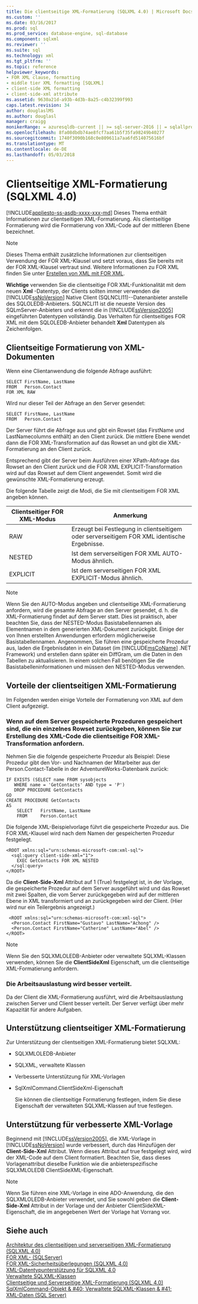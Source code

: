 ```yaml
---
title: Die clientseitige XML-Formatierung (SQLXML 4.0) | Microsoft Docs
ms.custom: ''
ms.date: 03/16/2017
ms.prod: sql
ms.prod_service: database-engine, sql-database
ms.component: sqlxml
ms.reviewer: ''
ms.suite: sql
ms.technology: xml
ms.tgt_pltfrm: ''
ms.topic: reference
helpviewer_keywords:
- FOR XML clause, formatting
- middle tier XML formatting [SQLXML]
- client-side XML formatting
- client-side-xml attribute
ms.assetid: 9630a21d-a93b-4d3b-8a25-c4b32399f993
caps.latest.revision: 34
author: douglaslMS
ms.author: douglasl
manager: craigg
monikerRange: = azuresqldb-current || >= sql-server-2016 || = sqlallproducts-allversions
ms.openlocfilehash: 8fa08dbdb74ae8fcf7aa61b5f35fa98249b40277
ms.sourcegitcommit: 1740f3090b168c0e809611a7aa6fd514075616bf
ms.translationtype: MT
ms.contentlocale: de-DE
ms.lasthandoff: 05/03/2018
---
```

# <a name="client-side-xml-formatting-sqlxml-40"></a>Clientseitige XML-Formatierung (SQLXML 4.0)
[!INCLUDE[appliesto-ss-asdb-xxxx-xxx-md](../../../includes/appliesto-ss-asdb-xxxx-xxx-md.md)]
  Dieses Thema enthält Informationen zur clientseitigen XML-Formatierung. Als clientseitige Formatierung wird die Formatierung von XML-Code auf der mittleren Ebene bezeichnet.  
  
> [!NOTE]  
>  Dieses Thema enthält zusätzliche Informationen zur clientseitigen Verwendung der FOR XML-Klausel und setzt voraus, dass Sie bereits mit der FOR XML-Klausel vertraut sind. Weitere Informationen zu FOR XML finden Sie unter [Erstellen von XML mit FOR XML](../../../relational-databases/xml/for-xml-sql-server.md).  
  
 **Wichtige** verwenden Sie die clientseitige FOR XML-Funktionalität mit dem neuen **Xml** -Datentyp, der Clients sollten immer verwenden die [!INCLUDE[ssNoVersion](../../../includes/ssnoversion-md.md)] Native Client (SQLNCLI11)--Datenanbieter anstelle des SQLOLEDB-Anbieters. SQLNCLI11 ist die neueste Version des SQLmServer-Anbieters und erkennt die in [!INCLUDE[ssVersion2005](../../../includes/ssversion2005-md.md)] eingeführten Datentypen vollständig. Das Verhalten für clientseitiges FOR XML mit dem SQLOLEDB-Anbieter behandelt **Xml** Datentypen als Zeichenfolgen.  
  
## <a name="formatting-xml-documents-on-the-client-side"></a>Clientseitige Formatierung von XML-Dokumenten  
 Wenn eine Clientanwendung die folgende Abfrage ausführt:  
  
```  
SELECT FirstName, LastName  
FROM   Person.Contact  
FOR XML RAW  
```  
  
 Wird nur dieser Teil der Abfrage an den Server gesendet:  
  
```  
SELECT FirstName, LastName  
FROM   Person.Contact  
```  
  
 Der Server führt die Abfrage aus und gibt ein Rowset (das FirstName und LastNamecolumns enthält) an den Client zurück. Die mittlere Ebene wendet dann die FOR XML-Transformation auf das Rowset an und gibt die XML-Formatierung an den Client zurück.  
  
 Entsprechend gibt der Server beim Ausführen einer XPath-Abfrage das Rowset an den Client zurück und die FOR XML EXPLICIT-Transformation wird auf das Rowset auf dem Client angewendet. Somit wird die gewünschte XML-Formatierung erzeugt.  
  
 Die folgende Tabelle zeigt die Modi, die Sie mit clientseitigem FOR XML angeben können.  
  
|Clientseitiger FOR XML-Modus|Anmerkung|  
|-------------------------------|-------------|  
|RAW|Erzeugt bei Festlegung in clientseitigem oder serverseitigem FOR XML identische Ergebnisse.|  
|NESTED|Ist dem serverseitigen FOR XML AUTO-Modus ähnlich.|  
|EXPLICIT|Ist dem serverseitigen FOR XML EXPLICIT-Modus ähnlich.|  
  
> [!NOTE]  
>  Wenn Sie den AUTO-Modus angeben und clientseitige XML-Formatierung anfordern, wird die gesamte Abfrage an den Server gesendet, d. h. die XML-Formatierung findet auf dem Server statt. Dies ist praktisch, aber beachten Sie, dass der NESTED-Modus Basistabellennamen als Elementnamen in dem generierten XML-Dokument zurückgibt. Einige der von Ihnen erstellten Anwendungen erfordern möglicherweise Basistabellennamen. Angenommen, Sie führen eine gespeicherte Prozedur aus, laden die Ergebnisdaten in ein Dataset (im [!INCLUDE[msCoName](../../../includes/msconame-md.md)] .NET Framework) und erstellen dann später ein DiffGram, um die Daten in den Tabellen zu aktualisieren. In einem solchen Fall benötigen Sie die Basistabelleninformationen und müssen den NESTED-Modus verwenden.  
  
## <a name="benefits-of-client-side-xml-formatting"></a>Vorteile der clientseitigen XML-Formatierung  
 Im Folgenden werden einige Vorteile der Formatierung von XML auf dem Client aufgezeigt.  
  
### <a name="if-you-have-stored-procedures-on-the-server-that-return-a-single-rowset-you-can-request-client-side-for-xml-transformation-to-generate-an-xml"></a>Wenn auf dem Server gespeicherte Prozeduren gespeichert sind, die ein einzelnes Rowset zurückgeben, können Sie zur Erstellung des XML-Code die clientseitige FOR XML-Transformation anfordern.  
 Nehmen Sie die folgende gespeicherte Prozedur als Beispiel: Diese Prozedur gibt den Vor- und Nachnamen der Mitarbeiter aus der Person.Contact-Tabelle in der AdventureWorks-Datenbank zurück:  
  
```  
IF EXISTS (SELECT name FROM sysobjects  
   WHERE name = 'GetContacts' AND type = 'P')  
   DROP PROCEDURE GetContacts  
GO  
CREATE PROCEDURE GetContacts  
AS  
    SELECT   FirstName, LastName  
    FROM     Person.Contact  
```  
  
 Die folgende XML-Beispielvorlage führt die gespeicherte Prozedur aus. Die FOR XML-Klausel wird nach dem Namen der gespeicherten Prozedur festgelegt.  
  
```  
<ROOT xmlns:sql="urn:schemas-microsoft-com:xml-sql">  
  <sql:query client-side-xml="1">  
    EXEC GetContacts FOR XML NESTED  
  </sql:query>  
</ROOT>  
```  
  
 Da die **Client-Side-Xml** Attribut auf 1 (True) festgelegt ist, in der Vorlage, die gespeicherte Prozedur auf dem Server ausgeführt wird und das Rowset mit zwei Spalten, die vom Server zurückgegeben wird auf der mittleren Ebene in XML transformiert und an zurückgegeben wird der Client. (Hier wird nur ein Teilergebnis angezeigt.)  
  
```  
 <ROOT xmlns:sql="urn:schemas-microsoft-com:xml-sql">  
  <Person.Contact FirstName="Gustavo" LastName="Achong" />   
  <Person.Contact FirstName="Catherine" LastName="Abel" />  
</ROOT>  
```  
  
> [!NOTE]  
>  Wenn Sie den SQLXMLOLEDB-Anbieter oder verwaltete SQLXML-Klassen verwenden, können Sie die **ClientSideXml** Eigenschaft, um die clientseitige XML-Formatierung anfordern.  
  
### <a name="the-workload-is-more-balanced"></a>Die Arbeitsauslastung wird besser verteilt.  
 Da der Client die XML-Formatierung ausführt, wird die Arbeitsauslastung zwischen Server und Client besser verteilt. Der Server verfügt über mehr Kapazität für andere Aufgaben.  
  
## <a name="supporting-client-side-xml-formatting"></a>Unterstützung clientseitiger XML-Formatierung  
 Zur Unterstützung der clientseitigen XML-Formatierung bietet SQLXML:  
  
-   SQLXMLOLEDB-Anbieter  
  
-   SQLXML, verwaltete Klassen  
  
-   Verbesserte Unterstützung für XML-Vorlagen  
  
-   SqlXmlCommand.ClientSideXml-Eigenschaft  
  
     Sie können die clientseitige Formatierung festlegen, indem Sie diese Eigenschaft der verwalteten SQLXML-Klassen auf true festlegen.  
  
## <a name="enhanced-xml-template-support"></a>Unterstützung für verbesserte XML-Vorlage  
 Beginnend mit [!INCLUDE[ssVersion2005](../../../includes/ssversion2005-md.md)], die XML-Vorlage in [!INCLUDE[ssNoVersion](../../../includes/ssnoversion-md.md)] wurde verbessert, durch das Hinzufügen der **Client-Side-Xml** Attribut. Wenn dieses Attribut auf true festgelegt wird, wird der XML-Code auf dem Client formatiert. Beachten Sie, dass dieses Vorlagenattribut dieselbe Funktion wie die anbieterspezifische SQLXMLOLEDB ClientSideXML-Eigenschaft.  
  
> [!NOTE]  
>  Wenn Sie führen eine XML-Vorlage in eine ADO-Anwendung, die den SQLXMLOLEDB-Anbieter verwendet, und Sie sowohl geben die **Client-Side-Xml** Attribut in der Vorlage und der Anbieter ClientSideXML-Eigenschaft, die im angegebenen Wert der Vorlage hat Vorrang vor.  
  
## <a name="see-also"></a>Siehe auch  
 [Architektur des clientseitigen und serverseitigen XML-Formatierung &#40;SQLXML 4.0&#41;](../../../relational-databases/sqlxml/formatting/architecture-of-client-side-and-server-side-xml-formatting-sqlxml-4-0.md)   
 [FOR XML- &#40;SQLServer&#41;](../../../relational-databases/xml/for-xml-sql-server.md)   
 [FOR XML-Sicherheitsüberlegungen &#40;SQLXML 4.0&#41;](../../../relational-databases/sqlxml-annotated-xsd-schemas-xpath-queries/security/for-xml-security-considerations-sqlxml-4-0.md)   
 [XML-Datentypunterstützung für SQLXML 4.0](../../../relational-databases/sqlxml/xml-data-type-support-in-sqlxml-4-0.md)   
 [Verwaltete SQLXML-Klassen](../../../relational-databases/sqlxml-annotated-xsd-schemas-xpath-queries/net-framework-classes/sqlxml-4-0-net-framework-support-managed-classes.md)   
 [Clientseitige und Serverseitige XML-Formatierung &#40;SQLXML 4.0&#41;](../../../relational-databases/sqlxml/formatting/client-side-vs-server-side-xml-formatting-sqlxml-4-0.md)   
 [SqlXmlCommand-Objekt & #40; Verwaltete SQLXML-Klassen & #41;](../../../relational-databases/sqlxml-annotated-xsd-schemas-xpath-queries/net-framework-classes/sqlxml-managed-classes-sqlxmlcommand-object.md)   
 [XML-Daten &#40;SQL Server&#41;](../../../relational-databases/xml/xml-data-sql-server.md)  
  
  
